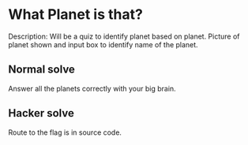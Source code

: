 # What Planet is that?

Description: Will be a quiz to identify planet based on planet. Picture of planet shown and input box to identify name of the planet.

## Normal solve

Answer all the planets correctly with your big brain.

## Hacker solve

Route to the flag is in source code.
